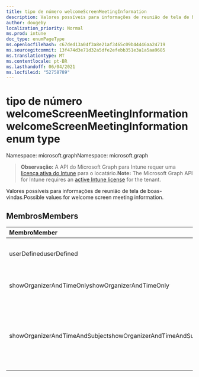 ```yaml
---
title: tipo de número welcomeScreenMeetingInformation
description: Valores possíveis para informações de reunião de tela de boas-vindas.
author: dougeby
localization_priority: Normal
ms.prod: intune
doc_type: enumPageType
ms.openlocfilehash: c67ded13a04f3a8e21af3465c09b44446aa24719
ms.sourcegitcommit: 13f474d3e71d32a5dfe2efebb351e3a1a5aa9685
ms.translationtype: MT
ms.contentlocale: pt-BR
ms.lasthandoff: 06/04/2021
ms.locfileid: "52758789"
---
```

# <a name="welcomescreenmeetinginformation-enum-type"></a><span data-ttu-id="59cb5-103">tipo de número welcomeScreenMeetingInformation</span><span class="sxs-lookup"><span data-stu-id="59cb5-103">welcomeScreenMeetingInformation enum type</span></span>

<span data-ttu-id="59cb5-104">Namespace: microsoft.graph</span><span class="sxs-lookup"><span data-stu-id="59cb5-104">Namespace: microsoft.graph</span></span>

> <span data-ttu-id="59cb5-105">**Observação:** A API do Microsoft Graph para Intune requer uma [licença ativa do Intune](https://go.microsoft.com/fwlink/?linkid=839381) para o locatário.</span><span class="sxs-lookup"><span data-stu-id="59cb5-105">**Note:** The Microsoft Graph API for Intune requires an [active Intune license](https://go.microsoft.com/fwlink/?linkid=839381) for the tenant.</span></span>

<span data-ttu-id="59cb5-106">Valores possíveis para informações de reunião de tela de boas-vindas.</span><span class="sxs-lookup"><span data-stu-id="59cb5-106">Possible values for welcome screen meeting information.</span></span>

## <a name="members"></a><span data-ttu-id="59cb5-107">Membros</span><span class="sxs-lookup"><span data-stu-id="59cb5-107">Members</span></span>
|<span data-ttu-id="59cb5-108">Membro</span><span class="sxs-lookup"><span data-stu-id="59cb5-108">Member</span></span>|<span data-ttu-id="59cb5-109">Valor</span><span class="sxs-lookup"><span data-stu-id="59cb5-109">Value</span></span>|<span data-ttu-id="59cb5-110">Descrição</span><span class="sxs-lookup"><span data-stu-id="59cb5-110">Description</span></span>|
|:---|:---|:---|
|<span data-ttu-id="59cb5-111">userDefined</span><span class="sxs-lookup"><span data-stu-id="59cb5-111">userDefined</span></span>|<span data-ttu-id="59cb5-112">0</span><span class="sxs-lookup"><span data-stu-id="59cb5-112">0</span></span>|<span data-ttu-id="59cb5-113">User Defined, default value, no intent.</span><span class="sxs-lookup"><span data-stu-id="59cb5-113">User Defined, default value, no intent.</span></span>|
|<span data-ttu-id="59cb5-114">showOrganizerAndTimeOnly</span><span class="sxs-lookup"><span data-stu-id="59cb5-114">showOrganizerAndTimeOnly</span></span>|<span data-ttu-id="59cb5-115">1</span><span class="sxs-lookup"><span data-stu-id="59cb5-115">1</span></span>|<span data-ttu-id="59cb5-116">Mostrar organizador e somente hora.</span><span class="sxs-lookup"><span data-stu-id="59cb5-116">Show organizer and time only.</span></span>|
|<span data-ttu-id="59cb5-117">showOrganizerAndTimeAndSubject</span><span class="sxs-lookup"><span data-stu-id="59cb5-117">showOrganizerAndTimeAndSubject</span></span>|<span data-ttu-id="59cb5-118">2</span><span class="sxs-lookup"><span data-stu-id="59cb5-118">2</span></span>|<span data-ttu-id="59cb5-119">Mostrar organizador, hora e assunto (assunto está oculto para reuniões privadas).</span><span class="sxs-lookup"><span data-stu-id="59cb5-119">Show organizer, time and subject (subject is hidden for private meetings).</span></span>|




